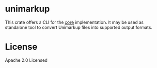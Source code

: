 # unimarkup

This crate offers a CLI for the [core](../core/README.md) implementation.
It may be used as standalone tool to convert Unimarkup files into supported output formats.

# License

Apache 2.0 Licensed
